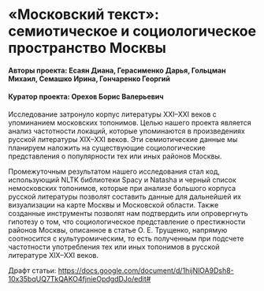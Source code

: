 # «Московский текст»: семиотическое и социологическое пространство Москвы
#### Авторы проекта: Есаян Диана, Герасименко Дарья, Гольцман Михаил, Семашко Ирина, Гончаренко Георгий
#### Куратор проекта: Орехов Борис Валерьевич

Исследование затронуло корпус литературы ХХI–XXI веков с упоминанием московских топонимов. Целью нашего проекта является анализ частотности локаций, которые упоминаются в произведениях русской литературы XIX–XXI веков. Эти семиотические данные мы планируем наложить на существующие социологические представления о популярности тех или иных районов Москвы. 

Промежуточным результатом нашего исследования стал код, использующий NLTK библиотеки Spacy и Natasha и черный список немосковских топонимов, которые при анализе большого корпуса русской литературы позволят составить данные для дальнейшей их визуализации на карте Москвы и Московской области. Также созданные инструменты позволят нам подтвердить или опровергнуть гипотезу о том, что социологическое представление о престижности районов Москвы, описанное в статье О. Е. Трущенко, напрямую соотносится с культуромическим, то есть полученным при подсчете частотности употребления тех или иных топонимов в русской литературе XIX–XXI веков.

Драфт статьи: https://docs.google.com/document/d/1hijNlOA9Dsh8-10x35bqUQ7TkQAKO4fjnieOpdgdDJo/edit#
